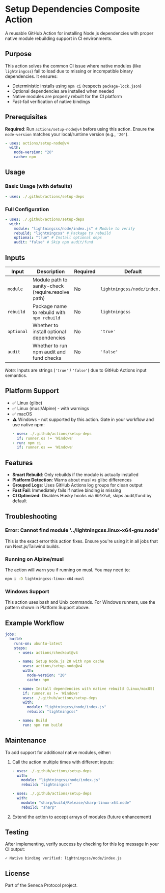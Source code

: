 # Setup Dependencies Composite Action

A reusable GitHub Action for installing Node.js dependencies with proper native module rebuilding support in CI environments.

## Purpose

This action solves the common CI issue where native modules (like `lightningcss`) fail to load due to missing or incompatible binary dependencies. It ensures:

- Deterministic installs using `npm ci` (respects `package-lock.json`)
- Optional dependencies are installed when needed
- Native modules are properly rebuilt for the CI platform
- Fast-fail verification of native bindings

## Prerequisites

**Required**: Run `actions/setup-node@v4` before using this action.
Ensure the `node-version` matches your local/runtime version (e.g., `'20'`).

```yaml
- uses: actions/setup-node@v4
  with:
    node-version: "20"
    cache: npm
```

## Usage

### Basic Usage (with defaults)

```yaml
- uses: ./.github/actions/setup-deps
```

### Full Configuration

```yaml
- uses: ./.github/actions/setup-deps
  with:
    module: "lightningcss/node/index.js" # Module to verify
    rebuild: "lightningcss" # Package to rebuild
    optional: "true" # Install optional deps
    audit: "false" # Skip npm audit/fund
```

## Inputs

| Input      | Description                                        | Required | Default                      |
| ---------- | -------------------------------------------------- | -------- | ---------------------------- |
| `module`   | Module path to sanity-check (require.resolve path) | No       | `lightningcss/node/index.js` |
| `rebuild`  | Package name to rebuild with `npm rebuild`         | No       | `lightningcss`               |
| `optional` | Whether to install optional dependencies           | No       | `'true'`                     |
| `audit`    | Whether to run npm audit and fund checks           | No       | `'false'`                    |

_Note:_ Inputs are strings (`'true'` / `'false'`) due to GitHub Actions input semantics.

## Platform Support

- ✅ Linux (glibc)
- ✅ Linux (musl/Alpine) - with warnings
- ✅ macOS
- ⚠️ Windows - not supported by this action. Gate in your workflow and use native npm:
  ```yaml
  - uses: ./.github/actions/setup-deps
    if: runner.os != 'Windows'
  - run: npm ci
    if: runner.os == 'Windows'
  ```

## Features

- **Smart Rebuild**: Only rebuilds if the module is actually installed
- **Platform Detection**: Warns about musl vs glibc differences
- **Grouped Logs**: Uses GitHub Actions log groups for clean output
- **Fast Fail**: Immediately fails if native binding is missing
- **CI Optimized**: Disables Husky hooks via `HUSKY=0`, skips audit/fund by default

## Troubleshooting

### Error: Cannot find module '../lightningcss.linux-x64-gnu.node'

This is the exact error this action fixes. Ensure you're using it in all jobs that run Next.js/Tailwind builds.

### Running on Alpine/musl

The action will warn you if running on musl. You may need to:

```bash
npm i -D lightningcss-linux-x64-musl
```

### Windows Support

This action uses bash and Unix commands. For Windows runners, use the pattern shown in Platform Support above.

## Example Workflow

```yaml
jobs:
  build:
    runs-on: ubuntu-latest
    steps:
      - uses: actions/checkout@v4

      - name: Setup Node.js 20 with npm cache
        uses: actions/setup-node@v4
        with:
          node-version: "20"
          cache: npm

      - name: Install dependencies with native rebuild (Linux/macOS)
        if: runner.os != 'Windows'
        uses: ./.github/actions/setup-deps
        with:
          module: "lightningcss/node/index.js"
          rebuild: "lightningcss"

      - name: Build
        run: npm run build
```

## Maintenance

To add support for additional native modules, either:

1. Call the action multiple times with different inputs:

   ```yaml
   - uses: ./.github/actions/setup-deps
     with:
       module: "lightningcss/node/index.js"
       rebuild: "lightningcss"

   - uses: ./.github/actions/setup-deps
     with:
       module: "sharp/build/Release/sharp-linux-x64.node"
       rebuild: "sharp"
   ```

2. Extend the action to accept arrays of modules (future enhancement)

## Testing

After implementing, verify success by checking for this log message in your CI output:

```
✓ Native binding verified: lightningcss/node/index.js
```

## License

Part of the Seneca Protocol project.
